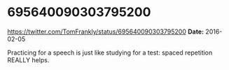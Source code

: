 # 695640090303795200
https://twitter.com/TomFrankly/status/695640090303795200
**Date:** 2016-02-05

Practicing for a speech is just like studying for a test: spaced repetition REALLY helps.
